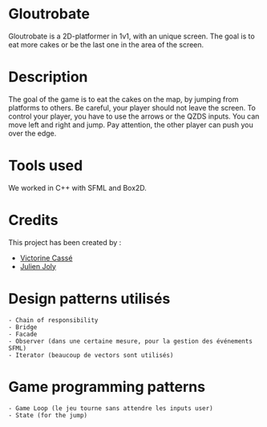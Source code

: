 # Gloutrobate
Gloutrobate is a 2D-platformer in 1v1, with an unique screen. The goal is to eat more cakes or be the last one in the area of the screen.

# Description
The goal of the game is to eat the cakes on the map, by jumping from platforms to others. Be careful, your player should not leave the screen.
To control your player, you have to use the arrows or the QZDS inputs. You can move left and right and jump.
Pay attention, the other player can push you over the edge.

# Tools used
We worked in C++ with SFML and Box2D.

# Credits
This project has been created by :
- [Victorine Cassé](https://github.com/tihine)
- [Julien Joly](https://github.com/Occalepsus)

# Design patterns utilisés

	- Chain of responsibility
	- Bridge
	- Facade
	- Observer (dans une certaine mesure, pour la gestion des événements SFML)
	- Iterator (beaucoup de vectors sont utilisés)

# Game programming patterns
	- Game Loop (le jeu tourne sans attendre les inputs user)
	- State (for the jump)
